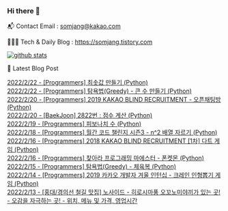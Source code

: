 ### Hi there 👋

📬  Contact Email : somjang@kakao.com

👨🏻‍💻  Tech & Daily Blog : https://somjang.tistory.com

[![github stats](https://github-readme-stats.vercel.app/api?username=SOMJANG&show_icons=true&hide_border=False)](https://somjang.tistory.com)

🤩 Latest Blog Post

[2022/2/22 - [Programmers] 최솟값 만들기 (Python)](https://somjang.tistory.com/entry/Programmers-%EC%B5%9C%EC%86%9F%EA%B0%92-%EB%A7%8C%EB%93%A4%EA%B8%B0-Python) <br>
[2022/2/22 - [Programmers] 탐욕법(Greedy) - 큰 수 만들기 (Python)](https://somjang.tistory.com/entry/Programmers-%ED%83%90%EC%9A%95%EB%B2%95Greedy-%ED%81%B0-%EC%88%98-%EB%A7%8C%EB%93%A4%EA%B8%B0-Python) <br>
[2022/2/20 - [Programmers] 2019 KAKAO BLIND RECRUITMENT - 오픈채팅방 (Python)](https://somjang.tistory.com/entry/Programmers-2019-KAKAO-BLIND-RECRUITMENT-%EC%98%A4%ED%94%88%EC%B1%84%ED%8C%85%EB%B0%A9-Python) <br>
[2022/2/20 - [BaekJoon] 2822번 : 점수 계산 (Python)](https://somjang.tistory.com/entry/BaekJoon-2822%EB%B2%88-%EC%A0%90%EC%88%98-%EA%B3%84%EC%82%B0-Python) <br>
[2022/2/19 - [Programmers] 피보나치 수 (Python)](https://somjang.tistory.com/entry/Programmers-%ED%94%BC%EB%B3%B4%EB%82%98%EC%B9%98-%EC%88%98-Python) <br>
[2022/2/18 - [Programmers] 월간 코드 챌린지 시즌3 - n^2 배열 자르기 (Python)](https://somjang.tistory.com/entry/Programmers-%EC%9B%94%EA%B0%84-%EC%BD%94%EB%93%9C-%EC%B1%8C%EB%A6%B0%EC%A7%80-%EC%8B%9C%EC%A6%8C3-n2-%EB%B0%B0%EC%97%B4-%EC%9E%90%EB%A5%B4%EA%B8%B0-Python) <br>
[2022/2/16 - [Programmers] 2018 KAKAO BLIND RECRUITMENT [1차] 다트 게임 (Python)](https://somjang.tistory.com/entry/Programmers-2018-KAKAO-BLIND-RECRUITMENT-1%EC%B0%A8-%EB%8B%A4%ED%8A%B8-%EA%B2%8C%EC%9E%84-Python) <br>
[2022/2/16 - [Programmers] 찾아라 프로그래밍 마에스터 - 폰켓몬 (Python)](https://somjang.tistory.com/entry/Programmers-%EC%B0%BE%EC%95%84%EB%9D%BC-%ED%94%84%EB%A1%9C%EA%B7%B8%EB%9E%98%EB%B0%8D-%EB%A7%88%EC%97%90%EC%8A%A4%ED%84%B0-%ED%8F%B0%EC%BC%93%EB%AA%AC-Python) <br>
[2022/2/15 - [Programmers] 탐욕법(Greedy) - 체육복 (Python)](https://somjang.tistory.com/entry/Programmers-%ED%83%90%EC%9A%95%EB%B2%95Greedy-%EC%B2%B4%EC%9C%A1%EB%B3%B5-Python) <br>
[2022/2/14 - [Programmers] 2019 카카오 개발자 겨울 인턴십 - 크레인 인형뽑기 게임 (Python)](https://somjang.tistory.com/entry/Programmers-2019-%EC%B9%B4%EC%B9%B4%EC%98%A4-%EA%B0%9C%EB%B0%9C%EC%9E%90-%EA%B2%A8%EC%9A%B8-%EC%9D%B8%ED%84%B4%EC%8B%AD-%ED%81%AC%EB%A0%88%EC%9D%B8-%EC%9D%B8%ED%98%95%EB%BD%91%EA%B8%B0-%EA%B2%8C%EC%9E%84-Python) <br>
[2022/2/13 - [홍대/경의선 철길 맛집] 노사이드 - 히로시마풍 오꼬노미야끼가 있는 곳! - 오감을 자극하는 곳! - 위치, 메뉴 및 가격, 영업시간](https://somjang.tistory.com/entry/%ED%99%8D%EB%8C%80%EA%B2%BD%EC%9D%98%EC%84%A0-%EC%B2%A0%EA%B8%B8-%EB%A7%9B%EC%A7%91-%EB%85%B8%EC%82%AC%EC%9D%B4%EB%93%9C-%ED%9E%88%EB%A1%9C%EC%8B%9C%EB%A7%88%ED%92%8D-%EC%98%A4%EA%BC%AC%EB%85%B8%EB%AF%B8%EC%95%BC%EB%81%BC%EA%B0%80-%EC%9E%88%EB%8A%94-%EA%B3%B3-%EC%98%A4%EA%B0%90%EC%9D%84-%EC%9E%90%EA%B7%B9%ED%95%98%EB%8A%94-%EA%B3%B3-%EC%9C%84%EC%B9%98-%EB%A9%94%EB%89%B4-%EB%B0%8F-%EA%B0%80%EA%B2%A9-%EC%98%81%EC%97%85%EC%8B%9C%EA%B0%84) <br>
